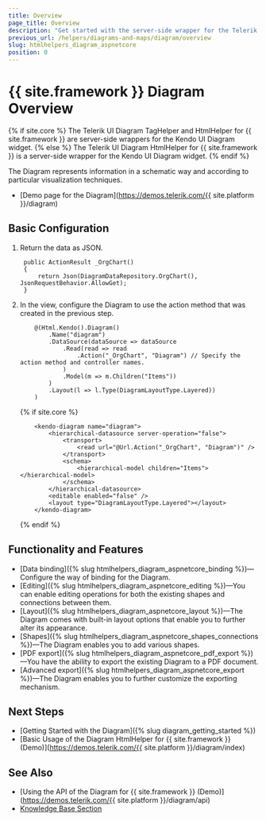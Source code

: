 ```yaml
---
title: Overview
page_title: Overview
description: "Get started with the server-side wrapper for the Telerik UI Diagram component for {{ site.framework }}."
previous_url: /helpers/diagrams-and-maps/diagram/overview
slug: htmlhelpers_diagram_aspnetcore
position: 0
---
```


# {{ site.framework }} Diagram Overview

{% if site.core %}
The Telerik UI Diagram TagHelper and HtmlHelper for {{ site.framework }} are server-side wrappers for the Kendo UI Diagram widget.
{% else %}
The Telerik UI Diagram HtmlHelper for {{ site.framework }} is a server-side wrapper for the Kendo UI Diagram widget.
{% endif %}

The Diagram represents information in a schematic way and according to particular visualization techniques.

* [Demo page for the Diagram](https://demos.telerik.com/{{ site.platform }}/diagram)

## Basic Configuration

1. Return the data as JSON.

        public ActionResult _OrgChart()
        {
            return Json(DiagramDataRepository.OrgChart(), JsonRequestBehavior.AllowGet);
        }

1. In the view, configure the Diagram to use the action method that was created in the previous step.

    ```HtmlHelper
        @(Html.Kendo().Diagram()
            .Name("diagram")
            .DataSource(dataSource => dataSource
                .Read(read => read
                    .Action("_OrgChart", "Diagram") // Specify the action method and controller names.
                )
                .Model(m => m.Children("Items"))
            )
            .Layout(l => l.Type(DiagramLayoutType.Layered))
        )
    ```
    {% if site.core %}
    ```TagHelper
        <kendo-diagram name="diagram">
            <hierarchical-datasource server-operation="false">
                <transport>
                    <read url="@Url.Action("_OrgChart", "Diagram")" />
                </transport>
                <schema>
                    <hierarchical-model children="Items"></hierarchical-model>
                </schema>
            </hierarchical-datasource>
            <editable enabled="false" />
            <layout type="DiagramLayoutType.Layered"></layout>
        </kendo-diagram>
    ```
    {% endif %}
## Functionality and Features

* [Data binding]({% slug htmlhelpers_diagram_aspnetcore_binding %})&mdash;Configure the way of binding for the Diagram.
* [Editing]({% slug htmlhelpers_diagram_aspnetcore_editing %})&mdash;You can enable editing operations for both the existing shapes and connections between them.
* [Layout]({% slug htmlhelpers_diagram_aspnetcore_layout %})&mdash;The Diagram comes with built-in layout options that enable you to further alter its appearance.
* [Shapes]({% slug htmlhelpers_diagram_aspnetcore_shapes_connections %})&mdash;The Diagram enables you to add various shapes.
* [PDF export]({% slug htmlhelpers_diagram_aspnetcore_pdf_export %})&mdash;You have the ability to export the existing Diagram to a PDF document.
* [Advanced export]({% slug htmlhelpers_diagram_aspnetcore_export %})&mdash;The Diagram enables you to further customize the exporting mechanism.

## Next Steps

* [Getting Started with the Diagram]({% slug diagram_getting_started %})
* [Basic Usage of the Diagram HtmlHelper for {{ site.framework }} (Demo)](https://demos.telerik.com/{{ site.platform }}/diagram/index)

## See Also

* [Using the API of the Diagram for {{ site.framework }} (Demo)](https://demos.telerik.com/{{ site.platform }}/diagram/api)
* [Knowledge Base Section](/knowledge-base)
